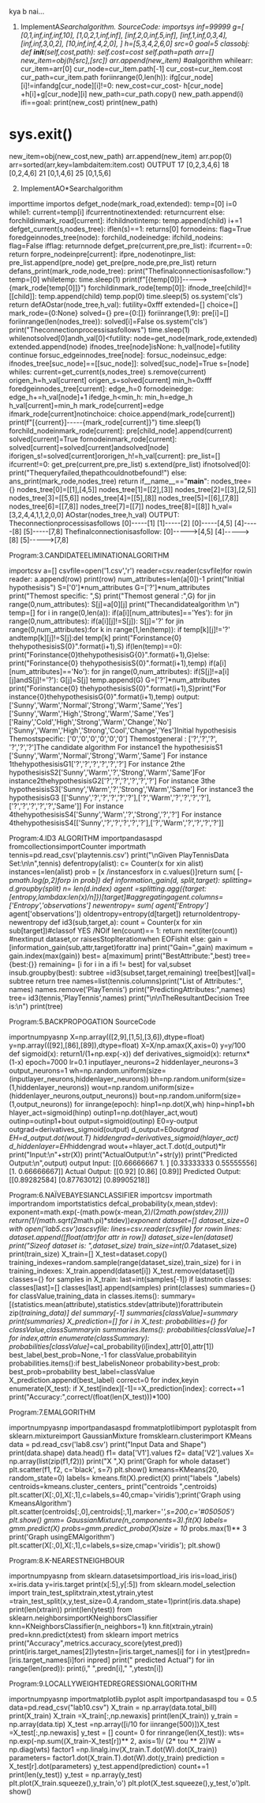 kya b nai...

1. ImplementA*Searchalgorithm.
SourceCode:
importsys
inf=99999
g=[
[0,1,inf,inf,inf,10],
[1,0,2,1,inf,inf],
[inf,2,0,inf,5,inf],
[inf,1,inf,0,3,4],
[inf,inf,3,0,2],
[10,inf,inf,4,2,0],
]
h=[5,3,4,2,6,0]
src=0
goal=5
classobj:
def __init__(self,cost,path):
self.cost=cost
self.path=path
arr=[]
new_item=obj(h[src],[src])
arr.append(new_item)
#a*algorithm
whilearr:
cur_item=arr[0]
cur_node=cur_item.path[-1]
cur_cost=cur_item.cost
cur_path=cur_item.path
foriinrange(0,len(h)):
ifg[cur_node][i]!=infandg[cur_node][i]!=0:
new_cost=cur_cost- h[cur_node] +h[i]+g[cur_node][i]
new_path=cur_path.copy()
new_path.append(i)
ifi==goal:
print(new_cost)
print(new_path)
# sys.exit()
new_item=obj(new_cost,new_path)
arr.append(new_item)
arr.pop(0)
arr=sorted(arr,key=lambdaitem:item.cost)
OUTPUT
17
[0,2,3,4,6]
18
[0,2,4,6]
21
[0,1,4,6]
25
[0,1,5,6]





2. ImplementAO*Searchalgorithm

importtime
importos
defget_node(mark_road,extended):
temp=[0]
i=0
while1:
current=temp[i]
ifcurrentnotinextended:
returncurrent
else:
forchildinmark_road[current]:
ifchildnotintemp:
temp.append(child)
i+=1
defget_current(s,nodes_tree):
iflen(s)==1:
returns[0]
fornodeins:
flag=True
foredgeinnodes_tree(node):
forchild_nodeinedge:
ifchild_nodeins:
flag=False
ifflag:
returnnode
defget_pre(current,pre,pre_list):
ifcurrent==0:
return
forpre_nodeinpre[current]:
ifpre_nodenotinpre_list:
pre_list.append(pre_node)
get_pre(pre_node,pre,pre_list)
return
defans_print(mark_rode,node_tree):
print("Thefinalconnectionisasfollow:")
temp=[0]
whiletemp:
time.sleep(1)
print(f"[{temp[0]}]----->{mark_rode[temp[0]]}")
forchildinmark_rode[temp[0]]:
ifnode_tree[child]!=[[child]]:
temp.append(child)
temp.pop(0)
time.sleep(5)
os.system('cls')
return
defAOstar(node_tree,h_val):
futility=0xfff
extended=[]
choice=[]
mark_rode={0:None}
solved={}
pre={0:[]}
foriinrange(1,9):
pre[i]=[]
foriinrange(len(nodes_tree)):
solved[i]=False
os.system('cls')
print("Theconnectionprocessisasfollows")
time.sleep(1)
whilenotsolved[0]andh_val[0]<futility:
node=get_node(mark_rode,extended)
extended.append(node)
ifnodes_tree[node]isNone:
h_val[node]=futility
continue
forsuc_edgeinnodes_tree[node]:
forsuc_nodeinsuc_edge:
ifnodes_tree[suc_node]==[[suc_node]]:
solved[suc_node]=True
s=[node]
whiles:
current=get_current(s,nodes_tree)
s.remove(current)
origen_h=h_val[current]
origen_s=solved[current]
min_h=0xfff
foredgeinnodes_tree[current]:
edge_h=0
fornodeinedge:
edge_h+=h_val[node]+1
ifedge_h<min_h:
min_h=edge_h
h_val[current]=min_h
mark_rode[current]=edge
ifmark_rode[current]notinchoice:
choice.append(mark_rode[current])
print(f"[{current}]-----{mark_rode[current]}")
time.sleep(1)
forchild_nodeinmark_rode[current]:
pre[child_node].append(current)
solved[current]=True
fornodeinmark_rode[current]:
solved[current]=solved[current]andsolved[node]
iforigen_s!=solved[current]ororigen_h!=h_val[current]:
pre_list=[]
ifcurrent!=0:
get_pre(current,pre,pre_list)
s.extend(pre_list)
ifnotsolved[0]:
print("Thequeryfailed,thepathcouldnotbefound!")
else:
ans_print(mark_rode,nodes_tree)
return
if__name__=="__main__":
nodes_tree={}
nodes_tree[0]=[[1],[4,5]]
nodes_tree[1]=[[2],[3]]
nodes_tree[2]=[[3],[2,5]]
nodes_tree[3]=[[5,6]]
nodes_tree[4]=[[5],[8]]
nodes_tree[5]=[[6],[7,8]]
nodes_tree[6]=[[7,8]]
nodes_tree[7]=[[7]]
nodes_tree[8]=[[8]]
h_val=[3,2,4,4,1,1,2,0,0]
AOstar(nodes_tree,h_val)
OUTPUT:
Theconnectionprocessisasfollows
[0]-----[1]
[1]-----[2]
[0]-----[4,5]
[4]-----[8]
[5]-----[7,8]
Thefinalconnectionisasfollow:
[0]----->[4,5]
[4]----->[8]
[5]----->[7,8]




Program:3.CANDIDATEELIMINATIONALGORITHM

importcsv
a=[]
csvfile=open('1.csv','r')
reader=csv.reader(csvfile)for
rowin reader:
a.append(row)
print(row)
num_attributes=len(a[0])-1
print("Initial hypothesisis")
S=['0']*num_attributes
G=['?']*num_attributes
print("Themost specific: ",S)
print("Themost general :",G)
for jin range(0,num_attributes):
S[j]=a[0][j]
print("Thecandidatealgorithm \n")
temp=[]
for i in range(0,len(a)):
if(a[i][num_attributes]=='Yes'):
for jin range(0,num_attributes):
if(a[i][j]!=S[j]):
S[j]='?'
for jin range(0,num_attributes):for
k in range(1,len(temp)):
if temp[k][j]!='?' andtemp[k][j]!=S[j]:del
temp[k]
print("Forinstance{0} thehypothesisisS{0}".format(i+1),S)
if(len(temp)==0):
print("Forinstance{0}thehypothesisisG{0}".format(i+1),G)else:
print("Forinstance{0} thehypothesisisS{0}".format(i+1),temp)
if(a[i][num_attributes]=='No'):
for jin range(0,num_attributes):
if(S[j]!=a[i][j]andS[j]!='?'):
G[j]=S[j]
temp.append(G)
G=['?']*num_attributes
print("Forinstance{0} thehypothesisisS{0}".format(i+1),S)print("For
instance{0}thehypothesisisG{0}".format(i+1),temp)
output:
['Sunny','Warm','Normal','Strong','Warm','Same','Yes']
['Sunny','Warm','High','Strong','Warm','Same','Yes']
['Rainy','Cold','High','Strong','Warm','Change','No']
['Sunny','Warm','High','Strong','Cool','Change','Yes']Initial
hypothesisis
Themostspecific: ['0','0','0','0','0','0']
Themostgeneral : ['?','?','?', '?','?','?']The
candidate algorithm
For instance1 the hypothesisisS1 ['Sunny','Warm','Normal','Strong','Warm','Same']
For instance 1thehypothesisisG1['?','?','?','?','?','?']
For instance 2the hypothesisisS2['Sunny','Warm','?','Strong','Warm','Same']For
instance2thehypothesisisG2['?','?','?','?','?','?']
For instance 3the hypothesisisS3['Sunny','Warm','?','Strong','Warm','Same']
For instance3 the hypothesisisG3 [['Sunny','?','?','?','?','?'],['?','Warm','?','?','?','?'],['?','?','?','?','?','Same']]
For instance 4thehypothesisisS4['Sunny','Warm','?','Strong','?','?']
For instance 4thehypothesisisS4[['Sunny','?','?','?','?','?'],['?','Warm','?','?','?','?']]






Program:4.ID3 ALGORITHM
importpandasaspd
fromcollectionsimportCounter
importmath
tennis=pd.read_csv('playtennis.csv')
print("\nGiven PlayTennisData Set:\n\n",tennis)
defentropy(alist):
c= Counter(x for xin alist)
instances=len(alist)
prob = [x /instancesforx in c.values()]return
sum( [-p*math.log(p,2)forp in prob])
def information_gain(d, split,target):
splitting= d.groupby(split)
n= len(d.index)
agent =splitting.agg({target:[entropy,lambdax:len(x)/n]})[target]#aggregatingagent.columns=
['Entropy','observations']
newentropy= sum( agent['Entropy']* agent['observations'])
oldentropy=entropy(d[target])
returnoldentropy-newentropy
def id3(sub,target,a):
count = Counter(x for xin sub[target])#classof YES /NOif
len(count)== 1:
return next(iter(count)) #nextinput dataset,or raisesStopIterationwhen EOFishit
else:
gain =[information_gain(sub,attr,target)forattr ina]
print("Gain=",gain)
maximum = gain.index(max(gain))
best= a[maximum]
print("BestAttribute:",best)
tree= {best:{}}
remaining= [i for i in a ifi != best]
for val,subset insub.groupby(best):
subtree =id3(subset,target,remaining)
tree[best][val]= subtree
return tree
names=list(tennis.columns)print("List
of Attributes:", names)
names.remove('PlayTennis')
print("PredictingAttributes:",names)
tree= id3(tennis,'PlayTennis',names)
print("\n\nTheResultantDecision Tree is:\n")
print(tree)





Program:5.BACKPROPOGATION
SourceCode

importnumpyasnp
X=np.array(([2,9],[1,5],[3,6]),dtype=float)
y=np.array(([92],[86],[89]),dtype=float)
X=X/np.amax(X,axis=0)
y=y/100
def sigmoid(x):
return1/(1+np.exp(-x))
def derivatives_sigmoid(x):
returnx*(1-x)
epoch=7000
lr=0.1
inputlayer_neurons=2
hiddenlayer_neurons=3
output_neurons=1
wh=np.random.uniform(size=(inputlayer_neurons,hiddenlayer_neurons))
bh=np.random.uniform(size=(1,hiddenlayer_neurons))
wout=np.random.uniform(size=(hiddenlayer_neurons,output_neurons))
bout=np.random.uniform(size=(1,output_neurons))
for iinrange(epoch):
hinp1=np.dot(X,wh)
hinp=hinp1+bh
hlayer_act=sigmoid(hinp)
outinp1=np.dot(hlayer_act,wout)
outinp=outinp1+bout
output=sigmoid(outinp)
E0=y-output
outgrad=derivatives_sigmoid(output)
d_output=E0*outgrad
EH=d_output.dot(wout.T)
hiddengrad=derivatives_sigmoid(hlayer_act)
d_hiddenlayer=EH*hiddengrad
wout+=hlayer_act.T.dot(d_output)*lr
print("Input:\n"+str(X))
print("ActualOutput:\n"+str(y))
print("Predicted Output:\n",output)
output
Input:
[[0.66666667 1. ]
[0.33333333 0.55555556]
[1. 0.66666667]]
Actual Output:
[[0.92]
[0.86]
[0.89]]
Predicted Output:
[[0.89282584]
[0.87763012]
[0.89905218]]



Program:6.NAÏVEBAYESIANCLASSIFIER
importcsv
importmath
importrandom
importstatistics
defcal_probability(x,mean,stdev):
exponent=math.exp(-(math.pow(x-mean,2)/(2*math.pow(stdev,2))))
return(1/(math.sqrt(2*math.pi)*stdev))*exponent
dataset=[]
dataset_size=0
with open('lab5.csv')ascsvfile:
lines=csv.reader(csvfile)
for rowin lines:
dataset.append([float(attr)for attr in row])
dataset_size=len(dataset)
print("Sizeof dataset is: ",dataset_size)
train_size=int(0.7*dataset_size)
print(train_size)
X_train=[]
X_test=dataset.copy()
training_indexes=random.sample(range(dataset_size),train_size)
for i in training_indexes:
X_train.append(dataset[i])
X_test.remove(dataset[i])
classes={}
for samples in X_train:
last=int(samples[-1])
if lastnotin classes:
classes[last]=[]
classes[last].append(samples)
print(classes)
summaries={}
for classValue,training_data in classes.items():
summary=[(statistics.mean(attribute),statistics.stdev(attribute))forattributein
zip(*training_data)]
del summary[-1]
summaries[classValue]=summary
print(summaries)
X_prediction=[]
for i in X_test:
probabilities={}
for classValue,classSummaryin summaries.items():
probabilities[classValue]=1
for index,attrin enumerate(classSummary):
probabilities[classValue]*=cal_probability(i[index],attr[0],attr[1])
best_label,best_prob=None,-1
for classValue,probabilityin probabilities.items():if
best_labelisNoneor probability>best_prob:
best_prob=probability
best_label=classValue
X_prediction.append(best_label)
correct=0
for index,keyin enumerate(X_test):
if X_test[index][-1]==X_prediction[index]:
correct+=1
print("Accuracy:",correct/(float(len(X_test)))*100)




Program:7.EMALGORITHM

importnumpyasnp
importpandasaspd
frommatplotlibimport pyplotasplt
from sklearn.mixtureimport GaussianMixture
fromsklearn.clusterimport KMeans
data = pd.read_csv('lab8.csv')
print("Input Data and Shape")
print(data.shape)
data.head()
f1= data['V1'].values
f2= data['V2'].values
X= np.array(list(zip(f1,f2)))
print("X ",X)
print('Graph for whole dataset')
plt.scatter(f1, f2, c='black', s=7)
plt.show()
kmeans=KMeans(20, random_state=0)
labels= kmeans.fit(X).predict(X)
print("labels ",labels)
centroids=kmeans.cluster_centers_
print("centroids ",centroids)
plt.scatter(X[:,0],X[:,1],c=labels,s=40,cmap='viridis');print('Graph using
KmeansAlgorithm')
plt.scatter(centroids[:,0],centroids[:,1],marker='*',s=200,c='#050505')
plt.show()
gmm= GaussianMixture(n_components=3).fit(X)
labels= gmm.predict(X)
probs=gmm.predict_proba(X)size
= 10* probs.max(1)** 3 print('Graph
usingEMAlgorithm')
plt.scatter(X[:,0],X[:,1],c=labels,s=size,cmap='viridis');
plt.show()





Program:8.K-NEARESTNEIGHBOUR

importnumpyasnp
from sklearn.datasetsimportload_iris
iris=load_iris()
x=iris.data
y=iris.target
print(x[:5],y[:5])
from sklearn.model_selection import train_test_splitxtrain,xtest,ytrain,ytest
=train_test_split(x,y,test_size=0.4,random_state=1)print(iris.data.shape)
print(len(xtrain))
print(len(ytest))
from sklearn.neighborsimportKNeighborsClassifier
knn=KNeighborsClassifier(n_neighbors=1)
knn.fit(xtrain,ytrain)
pred=knn.predict(xtest)
from sklearn import metrics
print("Accuracy",metrics.accuracy_score(ytest,pred))
print(iris.target_names[2])ytestn=[iris.target_names[i]
for i in ytest]predn=[iris.target_names[i]fori inpred]
print(" predicted Actual")
for iin range(len(pred)):
print(i," ",predn[i]," ",ytestn[i])





Program:9.LOCALLYWEIGHTEDREGRESSIONALGORITHM

importnumpyasnp
importmatplotlib.pyplot asplt
importpandasaspd
tou = 0.5
data=pd.read_csv("lab10.csv")
X_train = np.array(data.total_bill)
print(X_train)
X_train =X_train[:,np.newaxis]
print(len(X_train))
y_train = np.array(data.tip)
X_test =np.array([i/10 for iinrange(500)])X_test
=X_test[:,np.newaxis]
y_test = []
count= 0
for rinrange(len(X_test)):
wts= np.exp(-np.sum((X_train-X_test[r])** 2, axis=1)/ (2* tou ** 2))W =
np.diag(wts)
factor1 =np.linalg.inv(X_train.T.dot(W).dot(X_train))
parameters= factor1.dot(X_train.T).dot(W).dot(y_train)
prediction = X_test[r].dot(parameters)
y_test.append(prediction)
count+=1
print(len(y_test))
y_test = np.array(y_test)
plt.plot(X_train.squeeze(),y_train,'o')
plt.plot(X_test.squeeze(),y_test,'o')plt.
show()







